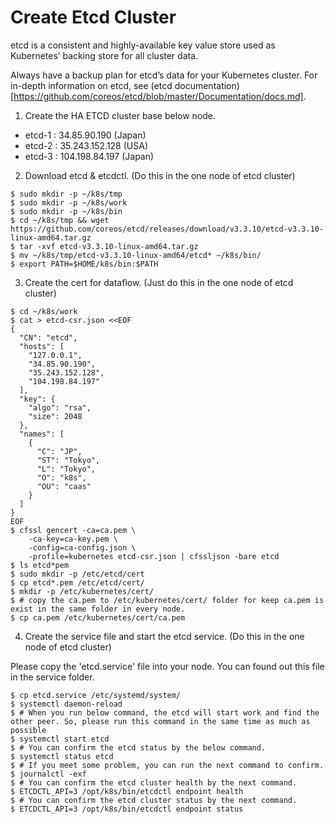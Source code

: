 # Create Etcd Cluster

etcd is a consistent and highly-available key value store used as Kubernetes’ backing store for all cluster data.

Always have a backup plan for etcd’s data for your Kubernetes cluster. For in-depth information on etcd, see (etcd documentation)[https://github.com/coreos/etcd/blob/master/Documentation/docs.md].

1. Create the HA ETCD cluster base below node.
+ etcd-1 : 34.85.90.190 (Japan)
+ etcd-2 : 35.243.152.128 (USA)
+ etcd-3 : 104.198.84.197 (Japan)

2. Download etcd & etcdctl. (Do this in the one node of etcd cluster)
```
$ sudo mkdir -p ~/k8s/tmp
$ sudo mkdir -p ~/k8s/work
$ sudo mkdir -p ~/k8s/bin
$ cd ~/k8s/tmp && wget https://github.com/coreos/etcd/releases/download/v3.3.10/etcd-v3.3.10-linux-amd64.tar.gz
$ tar -xvf etcd-v3.3.10-linux-amd64.tar.gz
$ mv ~/k8s/tmp/etcd-v3.3.10-linux-amd64/etcd* ~/k8s/bin/
$ export PATH=$HOME/k8s/bin:$PATH
```

3. Create the cert for dataflow. (Just do this in the one node of etcd cluster)
```
$ cd ~/k8s/work
$ cat > etcd-csr.json <<EOF
{
  "CN": "etcd",
  "hosts": [
    "127.0.0.1",
    "34.85.90.190",
    "35.243.152.128",
    "104.198.84.197"
  ],
  "key": {
    "algo": "rsa",
    "size": 2048
  },
  "names": [
    {
      "C": "JP",
      "ST": "Tokyo",
      "L": "Tokyo",
      "O": "k8s",
      "OU": "caas"
    }
  ]
}
EOF
$ cfssl gencert -ca=ca.pem \
    -ca-key=ca-key.pem \
    -config=ca-config.json \
    -profile=kubernetes etcd-csr.json | cfssljson -bare etcd
$ ls etcd*pem
$ sudo mkdir -p /etc/etcd/cert
$ cp etcd*.pem /etc/etcd/cert/
$ mkdir -p /etc/kubernetes/cert/
$ # copy the ca.pem to /etc/kubernetes/cert/ folder for keep ca.pem is exist in the same folder in every node.
$ cp ca.pem /etc/kubernetes/cert/ca.pem
```

4. Create the service file and start the etcd service. (Do this in the one node of etcd cluster)

Please copy the 'etcd.service' file into your node. You can found out this file in the service folder.
```
$ cp etcd.service /etc/systemd/system/
$ systemctl daemon-reload
$ # When you run below command, the etcd will start work and find the other peer. So, please run this command in the same time as much as possible
$ systemctl start etcd
$ # You can confirm the etcd status by the below command.
$ systemctl status etcd 
$ # If you meet some problem, you can run the next command to confirm.
$ journalctl -exf
$ # You can confirm the etcd cluster health by the next command.
$ ETCDCTL_API=3 /opt/k8s/bin/etcdctl endpoint health
$ # You can confirm the etcd cluster status by the next command.
$ ETCDCTL_API=3 /opt/k8s/bin/etcdctl endpoint status
```
